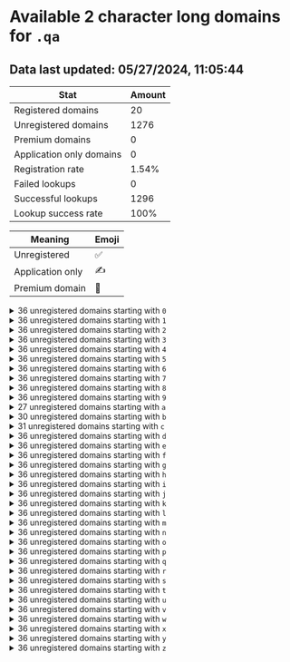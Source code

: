 # Available 2 character long domains for `.qa`

## Data last updated: 05/27/2024, 11:05:44

|Stat|Amount|
|--|--|
|Registered domains|20|
|Unregistered domains|1276|
|Premium domains|0|
|Application only domains|0|
|Registration rate|1.54%|
|Failed lookups|0|
|Successful lookups|1296|
|Lookup success rate|100%|


|Meaning|Emoji|
|--|--|
|Unregistered|:white_check_mark:|
|Application only|:writing_hand:|
|Premium domain|:gem:|

<details>
<summary>36 unregistered domains starting with <bold><code>0</code></bold></summary>

|Type|Domain|
|--|--|
|:white_check_mark:|`00.qa`|
|:white_check_mark:|`01.qa`|
|:white_check_mark:|`02.qa`|
|:white_check_mark:|`03.qa`|
|:white_check_mark:|`04.qa`|
|:white_check_mark:|`05.qa`|
|:white_check_mark:|`06.qa`|
|:white_check_mark:|`07.qa`|
|:white_check_mark:|`08.qa`|
|:white_check_mark:|`09.qa`|
|:white_check_mark:|`0a.qa`|
|:white_check_mark:|`0b.qa`|
|:white_check_mark:|`0c.qa`|
|:white_check_mark:|`0d.qa`|
|:white_check_mark:|`0e.qa`|
|:white_check_mark:|`0f.qa`|
|:white_check_mark:|`0g.qa`|
|:white_check_mark:|`0h.qa`|
|:white_check_mark:|`0i.qa`|
|:white_check_mark:|`0j.qa`|
|:white_check_mark:|`0k.qa`|
|:white_check_mark:|`0l.qa`|
|:white_check_mark:|`0m.qa`|
|:white_check_mark:|`0n.qa`|
|:white_check_mark:|`0o.qa`|
|:white_check_mark:|`0p.qa`|
|:white_check_mark:|`0q.qa`|
|:white_check_mark:|`0r.qa`|
|:white_check_mark:|`0s.qa`|
|:white_check_mark:|`0t.qa`|
|:white_check_mark:|`0u.qa`|
|:white_check_mark:|`0v.qa`|
|:white_check_mark:|`0w.qa`|
|:white_check_mark:|`0x.qa`|
|:white_check_mark:|`0y.qa`|
|:white_check_mark:|`0z.qa`|
</details>
<details>
<summary>36 unregistered domains starting with <bold><code>1</code></bold></summary>

|Type|Domain|
|--|--|
|:white_check_mark:|`10.qa`|
|:white_check_mark:|`11.qa`|
|:white_check_mark:|`12.qa`|
|:white_check_mark:|`13.qa`|
|:white_check_mark:|`14.qa`|
|:white_check_mark:|`15.qa`|
|:white_check_mark:|`16.qa`|
|:white_check_mark:|`17.qa`|
|:white_check_mark:|`18.qa`|
|:white_check_mark:|`19.qa`|
|:white_check_mark:|`1a.qa`|
|:white_check_mark:|`1b.qa`|
|:white_check_mark:|`1c.qa`|
|:white_check_mark:|`1d.qa`|
|:white_check_mark:|`1e.qa`|
|:white_check_mark:|`1f.qa`|
|:white_check_mark:|`1g.qa`|
|:white_check_mark:|`1h.qa`|
|:white_check_mark:|`1i.qa`|
|:white_check_mark:|`1j.qa`|
|:white_check_mark:|`1k.qa`|
|:white_check_mark:|`1l.qa`|
|:white_check_mark:|`1m.qa`|
|:white_check_mark:|`1n.qa`|
|:white_check_mark:|`1o.qa`|
|:white_check_mark:|`1p.qa`|
|:white_check_mark:|`1q.qa`|
|:white_check_mark:|`1r.qa`|
|:white_check_mark:|`1s.qa`|
|:white_check_mark:|`1t.qa`|
|:white_check_mark:|`1u.qa`|
|:white_check_mark:|`1v.qa`|
|:white_check_mark:|`1w.qa`|
|:white_check_mark:|`1x.qa`|
|:white_check_mark:|`1y.qa`|
|:white_check_mark:|`1z.qa`|
</details>
<details>
<summary>36 unregistered domains starting with <bold><code>2</code></bold></summary>

|Type|Domain|
|--|--|
|:white_check_mark:|`20.qa`|
|:white_check_mark:|`21.qa`|
|:white_check_mark:|`22.qa`|
|:white_check_mark:|`23.qa`|
|:white_check_mark:|`24.qa`|
|:white_check_mark:|`25.qa`|
|:white_check_mark:|`26.qa`|
|:white_check_mark:|`27.qa`|
|:white_check_mark:|`28.qa`|
|:white_check_mark:|`29.qa`|
|:white_check_mark:|`2a.qa`|
|:white_check_mark:|`2b.qa`|
|:white_check_mark:|`2c.qa`|
|:white_check_mark:|`2d.qa`|
|:white_check_mark:|`2e.qa`|
|:white_check_mark:|`2f.qa`|
|:white_check_mark:|`2g.qa`|
|:white_check_mark:|`2h.qa`|
|:white_check_mark:|`2i.qa`|
|:white_check_mark:|`2j.qa`|
|:white_check_mark:|`2k.qa`|
|:white_check_mark:|`2l.qa`|
|:white_check_mark:|`2m.qa`|
|:white_check_mark:|`2n.qa`|
|:white_check_mark:|`2o.qa`|
|:white_check_mark:|`2p.qa`|
|:white_check_mark:|`2q.qa`|
|:white_check_mark:|`2r.qa`|
|:white_check_mark:|`2s.qa`|
|:white_check_mark:|`2t.qa`|
|:white_check_mark:|`2u.qa`|
|:white_check_mark:|`2v.qa`|
|:white_check_mark:|`2w.qa`|
|:white_check_mark:|`2x.qa`|
|:white_check_mark:|`2y.qa`|
|:white_check_mark:|`2z.qa`|
</details>
<details>
<summary>36 unregistered domains starting with <bold><code>3</code></bold></summary>

|Type|Domain|
|--|--|
|:white_check_mark:|`30.qa`|
|:white_check_mark:|`31.qa`|
|:white_check_mark:|`32.qa`|
|:white_check_mark:|`33.qa`|
|:white_check_mark:|`34.qa`|
|:white_check_mark:|`35.qa`|
|:white_check_mark:|`36.qa`|
|:white_check_mark:|`37.qa`|
|:white_check_mark:|`38.qa`|
|:white_check_mark:|`39.qa`|
|:white_check_mark:|`3a.qa`|
|:white_check_mark:|`3b.qa`|
|:white_check_mark:|`3c.qa`|
|:white_check_mark:|`3d.qa`|
|:white_check_mark:|`3e.qa`|
|:white_check_mark:|`3f.qa`|
|:white_check_mark:|`3g.qa`|
|:white_check_mark:|`3h.qa`|
|:white_check_mark:|`3i.qa`|
|:white_check_mark:|`3j.qa`|
|:white_check_mark:|`3k.qa`|
|:white_check_mark:|`3l.qa`|
|:white_check_mark:|`3m.qa`|
|:white_check_mark:|`3n.qa`|
|:white_check_mark:|`3o.qa`|
|:white_check_mark:|`3p.qa`|
|:white_check_mark:|`3q.qa`|
|:white_check_mark:|`3r.qa`|
|:white_check_mark:|`3s.qa`|
|:white_check_mark:|`3t.qa`|
|:white_check_mark:|`3u.qa`|
|:white_check_mark:|`3v.qa`|
|:white_check_mark:|`3w.qa`|
|:white_check_mark:|`3x.qa`|
|:white_check_mark:|`3y.qa`|
|:white_check_mark:|`3z.qa`|
</details>
<details>
<summary>36 unregistered domains starting with <bold><code>4</code></bold></summary>

|Type|Domain|
|--|--|
|:white_check_mark:|`40.qa`|
|:white_check_mark:|`41.qa`|
|:white_check_mark:|`42.qa`|
|:white_check_mark:|`43.qa`|
|:white_check_mark:|`44.qa`|
|:white_check_mark:|`45.qa`|
|:white_check_mark:|`46.qa`|
|:white_check_mark:|`47.qa`|
|:white_check_mark:|`48.qa`|
|:white_check_mark:|`49.qa`|
|:white_check_mark:|`4a.qa`|
|:white_check_mark:|`4b.qa`|
|:white_check_mark:|`4c.qa`|
|:white_check_mark:|`4d.qa`|
|:white_check_mark:|`4e.qa`|
|:white_check_mark:|`4f.qa`|
|:white_check_mark:|`4g.qa`|
|:white_check_mark:|`4h.qa`|
|:white_check_mark:|`4i.qa`|
|:white_check_mark:|`4j.qa`|
|:white_check_mark:|`4k.qa`|
|:white_check_mark:|`4l.qa`|
|:white_check_mark:|`4m.qa`|
|:white_check_mark:|`4n.qa`|
|:white_check_mark:|`4o.qa`|
|:white_check_mark:|`4p.qa`|
|:white_check_mark:|`4q.qa`|
|:white_check_mark:|`4r.qa`|
|:white_check_mark:|`4s.qa`|
|:white_check_mark:|`4t.qa`|
|:white_check_mark:|`4u.qa`|
|:white_check_mark:|`4v.qa`|
|:white_check_mark:|`4w.qa`|
|:white_check_mark:|`4x.qa`|
|:white_check_mark:|`4y.qa`|
|:white_check_mark:|`4z.qa`|
</details>
<details>
<summary>36 unregistered domains starting with <bold><code>5</code></bold></summary>

|Type|Domain|
|--|--|
|:white_check_mark:|`50.qa`|
|:white_check_mark:|`51.qa`|
|:white_check_mark:|`52.qa`|
|:white_check_mark:|`53.qa`|
|:white_check_mark:|`54.qa`|
|:white_check_mark:|`55.qa`|
|:white_check_mark:|`56.qa`|
|:white_check_mark:|`57.qa`|
|:white_check_mark:|`58.qa`|
|:white_check_mark:|`59.qa`|
|:white_check_mark:|`5a.qa`|
|:white_check_mark:|`5b.qa`|
|:white_check_mark:|`5c.qa`|
|:white_check_mark:|`5d.qa`|
|:white_check_mark:|`5e.qa`|
|:white_check_mark:|`5f.qa`|
|:white_check_mark:|`5g.qa`|
|:white_check_mark:|`5h.qa`|
|:white_check_mark:|`5i.qa`|
|:white_check_mark:|`5j.qa`|
|:white_check_mark:|`5k.qa`|
|:white_check_mark:|`5l.qa`|
|:white_check_mark:|`5m.qa`|
|:white_check_mark:|`5n.qa`|
|:white_check_mark:|`5o.qa`|
|:white_check_mark:|`5p.qa`|
|:white_check_mark:|`5q.qa`|
|:white_check_mark:|`5r.qa`|
|:white_check_mark:|`5s.qa`|
|:white_check_mark:|`5t.qa`|
|:white_check_mark:|`5u.qa`|
|:white_check_mark:|`5v.qa`|
|:white_check_mark:|`5w.qa`|
|:white_check_mark:|`5x.qa`|
|:white_check_mark:|`5y.qa`|
|:white_check_mark:|`5z.qa`|
</details>
<details>
<summary>36 unregistered domains starting with <bold><code>6</code></bold></summary>

|Type|Domain|
|--|--|
|:white_check_mark:|`60.qa`|
|:white_check_mark:|`61.qa`|
|:white_check_mark:|`62.qa`|
|:white_check_mark:|`63.qa`|
|:white_check_mark:|`64.qa`|
|:white_check_mark:|`65.qa`|
|:white_check_mark:|`66.qa`|
|:white_check_mark:|`67.qa`|
|:white_check_mark:|`68.qa`|
|:white_check_mark:|`69.qa`|
|:white_check_mark:|`6a.qa`|
|:white_check_mark:|`6b.qa`|
|:white_check_mark:|`6c.qa`|
|:white_check_mark:|`6d.qa`|
|:white_check_mark:|`6e.qa`|
|:white_check_mark:|`6f.qa`|
|:white_check_mark:|`6g.qa`|
|:white_check_mark:|`6h.qa`|
|:white_check_mark:|`6i.qa`|
|:white_check_mark:|`6j.qa`|
|:white_check_mark:|`6k.qa`|
|:white_check_mark:|`6l.qa`|
|:white_check_mark:|`6m.qa`|
|:white_check_mark:|`6n.qa`|
|:white_check_mark:|`6o.qa`|
|:white_check_mark:|`6p.qa`|
|:white_check_mark:|`6q.qa`|
|:white_check_mark:|`6r.qa`|
|:white_check_mark:|`6s.qa`|
|:white_check_mark:|`6t.qa`|
|:white_check_mark:|`6u.qa`|
|:white_check_mark:|`6v.qa`|
|:white_check_mark:|`6w.qa`|
|:white_check_mark:|`6x.qa`|
|:white_check_mark:|`6y.qa`|
|:white_check_mark:|`6z.qa`|
</details>
<details>
<summary>36 unregistered domains starting with <bold><code>7</code></bold></summary>

|Type|Domain|
|--|--|
|:white_check_mark:|`70.qa`|
|:white_check_mark:|`71.qa`|
|:white_check_mark:|`72.qa`|
|:white_check_mark:|`73.qa`|
|:white_check_mark:|`74.qa`|
|:white_check_mark:|`75.qa`|
|:white_check_mark:|`76.qa`|
|:white_check_mark:|`77.qa`|
|:white_check_mark:|`78.qa`|
|:white_check_mark:|`79.qa`|
|:white_check_mark:|`7a.qa`|
|:white_check_mark:|`7b.qa`|
|:white_check_mark:|`7c.qa`|
|:white_check_mark:|`7d.qa`|
|:white_check_mark:|`7e.qa`|
|:white_check_mark:|`7f.qa`|
|:white_check_mark:|`7g.qa`|
|:white_check_mark:|`7h.qa`|
|:white_check_mark:|`7i.qa`|
|:white_check_mark:|`7j.qa`|
|:white_check_mark:|`7k.qa`|
|:white_check_mark:|`7l.qa`|
|:white_check_mark:|`7m.qa`|
|:white_check_mark:|`7n.qa`|
|:white_check_mark:|`7o.qa`|
|:white_check_mark:|`7p.qa`|
|:white_check_mark:|`7q.qa`|
|:white_check_mark:|`7r.qa`|
|:white_check_mark:|`7s.qa`|
|:white_check_mark:|`7t.qa`|
|:white_check_mark:|`7u.qa`|
|:white_check_mark:|`7v.qa`|
|:white_check_mark:|`7w.qa`|
|:white_check_mark:|`7x.qa`|
|:white_check_mark:|`7y.qa`|
|:white_check_mark:|`7z.qa`|
</details>
<details>
<summary>36 unregistered domains starting with <bold><code>8</code></bold></summary>

|Type|Domain|
|--|--|
|:white_check_mark:|`80.qa`|
|:white_check_mark:|`81.qa`|
|:white_check_mark:|`82.qa`|
|:white_check_mark:|`83.qa`|
|:white_check_mark:|`84.qa`|
|:white_check_mark:|`85.qa`|
|:white_check_mark:|`86.qa`|
|:white_check_mark:|`87.qa`|
|:white_check_mark:|`88.qa`|
|:white_check_mark:|`89.qa`|
|:white_check_mark:|`8a.qa`|
|:white_check_mark:|`8b.qa`|
|:white_check_mark:|`8c.qa`|
|:white_check_mark:|`8d.qa`|
|:white_check_mark:|`8e.qa`|
|:white_check_mark:|`8f.qa`|
|:white_check_mark:|`8g.qa`|
|:white_check_mark:|`8h.qa`|
|:white_check_mark:|`8i.qa`|
|:white_check_mark:|`8j.qa`|
|:white_check_mark:|`8k.qa`|
|:white_check_mark:|`8l.qa`|
|:white_check_mark:|`8m.qa`|
|:white_check_mark:|`8n.qa`|
|:white_check_mark:|`8o.qa`|
|:white_check_mark:|`8p.qa`|
|:white_check_mark:|`8q.qa`|
|:white_check_mark:|`8r.qa`|
|:white_check_mark:|`8s.qa`|
|:white_check_mark:|`8t.qa`|
|:white_check_mark:|`8u.qa`|
|:white_check_mark:|`8v.qa`|
|:white_check_mark:|`8w.qa`|
|:white_check_mark:|`8x.qa`|
|:white_check_mark:|`8y.qa`|
|:white_check_mark:|`8z.qa`|
</details>
<details>
<summary>36 unregistered domains starting with <bold><code>9</code></bold></summary>

|Type|Domain|
|--|--|
|:white_check_mark:|`90.qa`|
|:white_check_mark:|`91.qa`|
|:white_check_mark:|`92.qa`|
|:white_check_mark:|`93.qa`|
|:white_check_mark:|`94.qa`|
|:white_check_mark:|`95.qa`|
|:white_check_mark:|`96.qa`|
|:white_check_mark:|`97.qa`|
|:white_check_mark:|`98.qa`|
|:white_check_mark:|`99.qa`|
|:white_check_mark:|`9a.qa`|
|:white_check_mark:|`9b.qa`|
|:white_check_mark:|`9c.qa`|
|:white_check_mark:|`9d.qa`|
|:white_check_mark:|`9e.qa`|
|:white_check_mark:|`9f.qa`|
|:white_check_mark:|`9g.qa`|
|:white_check_mark:|`9h.qa`|
|:white_check_mark:|`9i.qa`|
|:white_check_mark:|`9j.qa`|
|:white_check_mark:|`9k.qa`|
|:white_check_mark:|`9l.qa`|
|:white_check_mark:|`9m.qa`|
|:white_check_mark:|`9n.qa`|
|:white_check_mark:|`9o.qa`|
|:white_check_mark:|`9p.qa`|
|:white_check_mark:|`9q.qa`|
|:white_check_mark:|`9r.qa`|
|:white_check_mark:|`9s.qa`|
|:white_check_mark:|`9t.qa`|
|:white_check_mark:|`9u.qa`|
|:white_check_mark:|`9v.qa`|
|:white_check_mark:|`9w.qa`|
|:white_check_mark:|`9x.qa`|
|:white_check_mark:|`9y.qa`|
|:white_check_mark:|`9z.qa`|
</details>
<details>
<summary>27 unregistered domains starting with <bold><code>a</code></bold></summary>

|Type|Domain|
|--|--|
|:white_check_mark:|`a0.qa`|
|:white_check_mark:|`a1.qa`|
|:white_check_mark:|`a2.qa`|
|:white_check_mark:|`a3.qa`|
|:white_check_mark:|`a4.qa`|
|:white_check_mark:|`a5.qa`|
|:white_check_mark:|`a6.qa`|
|:white_check_mark:|`a7.qa`|
|:white_check_mark:|`a8.qa`|
|:white_check_mark:|`a9.qa`|
|:white_check_mark:|`ac.qa`|
|:white_check_mark:|`ad.qa`|
|:white_check_mark:|`ae.qa`|
|:white_check_mark:|`af.qa`|
|:white_check_mark:|`ai.qa`|
|:white_check_mark:|`al.qa`|
|:white_check_mark:|`am.qa`|
|:white_check_mark:|`an.qa`|
|:white_check_mark:|`ao.qa`|
|:white_check_mark:|`aq.qa`|
|:white_check_mark:|`ar.qa`|
|:white_check_mark:|`as.qa`|
|:white_check_mark:|`at.qa`|
|:white_check_mark:|`au.qa`|
|:white_check_mark:|`aw.qa`|
|:white_check_mark:|`ax.qa`|
|:white_check_mark:|`az.qa`|
</details>
<details>
<summary>30 unregistered domains starting with <bold><code>b</code></bold></summary>

|Type|Domain|
|--|--|
|:white_check_mark:|`b0.qa`|
|:white_check_mark:|`b1.qa`|
|:white_check_mark:|`b3.qa`|
|:white_check_mark:|`b5.qa`|
|:white_check_mark:|`b6.qa`|
|:white_check_mark:|`b7.qa`|
|:white_check_mark:|`b8.qa`|
|:white_check_mark:|`b9.qa`|
|:white_check_mark:|`ba.qa`|
|:white_check_mark:|`bb.qa`|
|:white_check_mark:|`be.qa`|
|:white_check_mark:|`bf.qa`|
|:white_check_mark:|`bg.qa`|
|:white_check_mark:|`bh.qa`|
|:white_check_mark:|`bi.qa`|
|:white_check_mark:|`bj.qa`|
|:white_check_mark:|`bk.qa`|
|:white_check_mark:|`bl.qa`|
|:white_check_mark:|`bm.qa`|
|:white_check_mark:|`bn.qa`|
|:white_check_mark:|`bo.qa`|
|:white_check_mark:|`bq.qa`|
|:white_check_mark:|`br.qa`|
|:white_check_mark:|`bs.qa`|
|:white_check_mark:|`bt.qa`|
|:white_check_mark:|`bu.qa`|
|:white_check_mark:|`bv.qa`|
|:white_check_mark:|`bw.qa`|
|:white_check_mark:|`by.qa`|
|:white_check_mark:|`bz.qa`|
</details>
<details>
<summary>31 unregistered domains starting with <bold><code>c</code></bold></summary>

|Type|Domain|
|--|--|
|:white_check_mark:|`c0.qa`|
|:white_check_mark:|`c1.qa`|
|:white_check_mark:|`c2.qa`|
|:white_check_mark:|`c3.qa`|
|:white_check_mark:|`c4.qa`|
|:white_check_mark:|`c5.qa`|
|:white_check_mark:|`c6.qa`|
|:white_check_mark:|`c7.qa`|
|:white_check_mark:|`c8.qa`|
|:white_check_mark:|`c9.qa`|
|:white_check_mark:|`ca.qa`|
|:white_check_mark:|`cc.qa`|
|:white_check_mark:|`cd.qa`|
|:white_check_mark:|`cf.qa`|
|:white_check_mark:|`cg.qa`|
|:white_check_mark:|`ch.qa`|
|:white_check_mark:|`ci.qa`|
|:white_check_mark:|`ck.qa`|
|:white_check_mark:|`cl.qa`|
|:white_check_mark:|`cm.qa`|
|:white_check_mark:|`cn.qa`|
|:white_check_mark:|`co.qa`|
|:white_check_mark:|`cp.qa`|
|:white_check_mark:|`cr.qa`|
|:white_check_mark:|`cs.qa`|
|:white_check_mark:|`cu.qa`|
|:white_check_mark:|`cv.qa`|
|:white_check_mark:|`cw.qa`|
|:white_check_mark:|`cx.qa`|
|:white_check_mark:|`cy.qa`|
|:white_check_mark:|`cz.qa`|
</details>
<details>
<summary>36 unregistered domains starting with <bold><code>d</code></bold></summary>

|Type|Domain|
|--|--|
|:white_check_mark:|`d0.qa`|
|:white_check_mark:|`d1.qa`|
|:white_check_mark:|`d2.qa`|
|:white_check_mark:|`d3.qa`|
|:white_check_mark:|`d4.qa`|
|:white_check_mark:|`d5.qa`|
|:white_check_mark:|`d6.qa`|
|:white_check_mark:|`d7.qa`|
|:white_check_mark:|`d8.qa`|
|:white_check_mark:|`d9.qa`|
|:white_check_mark:|`da.qa`|
|:white_check_mark:|`db.qa`|
|:white_check_mark:|`dc.qa`|
|:white_check_mark:|`dd.qa`|
|:white_check_mark:|`de.qa`|
|:white_check_mark:|`df.qa`|
|:white_check_mark:|`dg.qa`|
|:white_check_mark:|`dh.qa`|
|:white_check_mark:|`di.qa`|
|:white_check_mark:|`dj.qa`|
|:white_check_mark:|`dk.qa`|
|:white_check_mark:|`dl.qa`|
|:white_check_mark:|`dm.qa`|
|:white_check_mark:|`dn.qa`|
|:white_check_mark:|`do.qa`|
|:white_check_mark:|`dp.qa`|
|:white_check_mark:|`dq.qa`|
|:white_check_mark:|`dr.qa`|
|:white_check_mark:|`ds.qa`|
|:white_check_mark:|`dt.qa`|
|:white_check_mark:|`du.qa`|
|:white_check_mark:|`dv.qa`|
|:white_check_mark:|`dw.qa`|
|:white_check_mark:|`dx.qa`|
|:white_check_mark:|`dy.qa`|
|:white_check_mark:|`dz.qa`|
</details>
<details>
<summary>36 unregistered domains starting with <bold><code>e</code></bold></summary>

|Type|Domain|
|--|--|
|:white_check_mark:|`e0.qa`|
|:white_check_mark:|`e1.qa`|
|:white_check_mark:|`e2.qa`|
|:white_check_mark:|`e3.qa`|
|:white_check_mark:|`e4.qa`|
|:white_check_mark:|`e5.qa`|
|:white_check_mark:|`e6.qa`|
|:white_check_mark:|`e7.qa`|
|:white_check_mark:|`e8.qa`|
|:white_check_mark:|`e9.qa`|
|:white_check_mark:|`ea.qa`|
|:white_check_mark:|`eb.qa`|
|:white_check_mark:|`ec.qa`|
|:white_check_mark:|`ed.qa`|
|:white_check_mark:|`ee.qa`|
|:white_check_mark:|`ef.qa`|
|:white_check_mark:|`eg.qa`|
|:white_check_mark:|`eh.qa`|
|:white_check_mark:|`ei.qa`|
|:white_check_mark:|`ej.qa`|
|:white_check_mark:|`ek.qa`|
|:white_check_mark:|`el.qa`|
|:white_check_mark:|`em.qa`|
|:white_check_mark:|`en.qa`|
|:white_check_mark:|`eo.qa`|
|:white_check_mark:|`ep.qa`|
|:white_check_mark:|`eq.qa`|
|:white_check_mark:|`er.qa`|
|:white_check_mark:|`es.qa`|
|:white_check_mark:|`et.qa`|
|:white_check_mark:|`eu.qa`|
|:white_check_mark:|`ev.qa`|
|:white_check_mark:|`ew.qa`|
|:white_check_mark:|`ex.qa`|
|:white_check_mark:|`ey.qa`|
|:white_check_mark:|`ez.qa`|
</details>
<details>
<summary>36 unregistered domains starting with <bold><code>f</code></bold></summary>

|Type|Domain|
|--|--|
|:white_check_mark:|`f0.qa`|
|:white_check_mark:|`f1.qa`|
|:white_check_mark:|`f2.qa`|
|:white_check_mark:|`f3.qa`|
|:white_check_mark:|`f4.qa`|
|:white_check_mark:|`f5.qa`|
|:white_check_mark:|`f6.qa`|
|:white_check_mark:|`f7.qa`|
|:white_check_mark:|`f8.qa`|
|:white_check_mark:|`f9.qa`|
|:white_check_mark:|`fa.qa`|
|:white_check_mark:|`fb.qa`|
|:white_check_mark:|`fc.qa`|
|:white_check_mark:|`fd.qa`|
|:white_check_mark:|`fe.qa`|
|:white_check_mark:|`ff.qa`|
|:white_check_mark:|`fg.qa`|
|:white_check_mark:|`fh.qa`|
|:white_check_mark:|`fi.qa`|
|:white_check_mark:|`fj.qa`|
|:white_check_mark:|`fk.qa`|
|:white_check_mark:|`fl.qa`|
|:white_check_mark:|`fm.qa`|
|:white_check_mark:|`fn.qa`|
|:white_check_mark:|`fo.qa`|
|:white_check_mark:|`fp.qa`|
|:white_check_mark:|`fq.qa`|
|:white_check_mark:|`fr.qa`|
|:white_check_mark:|`fs.qa`|
|:white_check_mark:|`ft.qa`|
|:white_check_mark:|`fu.qa`|
|:white_check_mark:|`fv.qa`|
|:white_check_mark:|`fw.qa`|
|:white_check_mark:|`fx.qa`|
|:white_check_mark:|`fy.qa`|
|:white_check_mark:|`fz.qa`|
</details>
<details>
<summary>36 unregistered domains starting with <bold><code>g</code></bold></summary>

|Type|Domain|
|--|--|
|:white_check_mark:|`g0.qa`|
|:white_check_mark:|`g1.qa`|
|:white_check_mark:|`g2.qa`|
|:white_check_mark:|`g3.qa`|
|:white_check_mark:|`g4.qa`|
|:white_check_mark:|`g5.qa`|
|:white_check_mark:|`g6.qa`|
|:white_check_mark:|`g7.qa`|
|:white_check_mark:|`g8.qa`|
|:white_check_mark:|`g9.qa`|
|:white_check_mark:|`ga.qa`|
|:white_check_mark:|`gb.qa`|
|:white_check_mark:|`gc.qa`|
|:white_check_mark:|`gd.qa`|
|:white_check_mark:|`ge.qa`|
|:white_check_mark:|`gf.qa`|
|:white_check_mark:|`gg.qa`|
|:white_check_mark:|`gh.qa`|
|:white_check_mark:|`gi.qa`|
|:white_check_mark:|`gj.qa`|
|:white_check_mark:|`gk.qa`|
|:white_check_mark:|`gl.qa`|
|:white_check_mark:|`gm.qa`|
|:white_check_mark:|`gn.qa`|
|:white_check_mark:|`go.qa`|
|:white_check_mark:|`gp.qa`|
|:white_check_mark:|`gq.qa`|
|:white_check_mark:|`gr.qa`|
|:white_check_mark:|`gs.qa`|
|:white_check_mark:|`gt.qa`|
|:white_check_mark:|`gu.qa`|
|:white_check_mark:|`gv.qa`|
|:white_check_mark:|`gw.qa`|
|:white_check_mark:|`gx.qa`|
|:white_check_mark:|`gy.qa`|
|:white_check_mark:|`gz.qa`|
</details>
<details>
<summary>36 unregistered domains starting with <bold><code>h</code></bold></summary>

|Type|Domain|
|--|--|
|:white_check_mark:|`h0.qa`|
|:white_check_mark:|`h1.qa`|
|:white_check_mark:|`h2.qa`|
|:white_check_mark:|`h3.qa`|
|:white_check_mark:|`h4.qa`|
|:white_check_mark:|`h5.qa`|
|:white_check_mark:|`h6.qa`|
|:white_check_mark:|`h7.qa`|
|:white_check_mark:|`h8.qa`|
|:white_check_mark:|`h9.qa`|
|:white_check_mark:|`ha.qa`|
|:white_check_mark:|`hb.qa`|
|:white_check_mark:|`hc.qa`|
|:white_check_mark:|`hd.qa`|
|:white_check_mark:|`he.qa`|
|:white_check_mark:|`hf.qa`|
|:white_check_mark:|`hg.qa`|
|:white_check_mark:|`hh.qa`|
|:white_check_mark:|`hi.qa`|
|:white_check_mark:|`hj.qa`|
|:white_check_mark:|`hk.qa`|
|:white_check_mark:|`hl.qa`|
|:white_check_mark:|`hm.qa`|
|:white_check_mark:|`hn.qa`|
|:white_check_mark:|`ho.qa`|
|:white_check_mark:|`hp.qa`|
|:white_check_mark:|`hq.qa`|
|:white_check_mark:|`hr.qa`|
|:white_check_mark:|`hs.qa`|
|:white_check_mark:|`ht.qa`|
|:white_check_mark:|`hu.qa`|
|:white_check_mark:|`hv.qa`|
|:white_check_mark:|`hw.qa`|
|:white_check_mark:|`hx.qa`|
|:white_check_mark:|`hy.qa`|
|:white_check_mark:|`hz.qa`|
</details>
<details>
<summary>36 unregistered domains starting with <bold><code>i</code></bold></summary>

|Type|Domain|
|--|--|
|:white_check_mark:|`i0.qa`|
|:white_check_mark:|`i1.qa`|
|:white_check_mark:|`i2.qa`|
|:white_check_mark:|`i3.qa`|
|:white_check_mark:|`i4.qa`|
|:white_check_mark:|`i5.qa`|
|:white_check_mark:|`i6.qa`|
|:white_check_mark:|`i7.qa`|
|:white_check_mark:|`i8.qa`|
|:white_check_mark:|`i9.qa`|
|:white_check_mark:|`ia.qa`|
|:white_check_mark:|`ib.qa`|
|:white_check_mark:|`ic.qa`|
|:white_check_mark:|`id.qa`|
|:white_check_mark:|`ie.qa`|
|:white_check_mark:|`if.qa`|
|:white_check_mark:|`ig.qa`|
|:white_check_mark:|`ih.qa`|
|:white_check_mark:|`ii.qa`|
|:white_check_mark:|`ij.qa`|
|:white_check_mark:|`ik.qa`|
|:white_check_mark:|`il.qa`|
|:white_check_mark:|`im.qa`|
|:white_check_mark:|`in.qa`|
|:white_check_mark:|`io.qa`|
|:white_check_mark:|`ip.qa`|
|:white_check_mark:|`iq.qa`|
|:white_check_mark:|`ir.qa`|
|:white_check_mark:|`is.qa`|
|:white_check_mark:|`it.qa`|
|:white_check_mark:|`iu.qa`|
|:white_check_mark:|`iv.qa`|
|:white_check_mark:|`iw.qa`|
|:white_check_mark:|`ix.qa`|
|:white_check_mark:|`iy.qa`|
|:white_check_mark:|`iz.qa`|
</details>
<details>
<summary>36 unregistered domains starting with <bold><code>j</code></bold></summary>

|Type|Domain|
|--|--|
|:white_check_mark:|`j0.qa`|
|:white_check_mark:|`j1.qa`|
|:white_check_mark:|`j2.qa`|
|:white_check_mark:|`j3.qa`|
|:white_check_mark:|`j4.qa`|
|:white_check_mark:|`j5.qa`|
|:white_check_mark:|`j6.qa`|
|:white_check_mark:|`j7.qa`|
|:white_check_mark:|`j8.qa`|
|:white_check_mark:|`j9.qa`|
|:white_check_mark:|`ja.qa`|
|:white_check_mark:|`jb.qa`|
|:white_check_mark:|`jc.qa`|
|:white_check_mark:|`jd.qa`|
|:white_check_mark:|`je.qa`|
|:white_check_mark:|`jf.qa`|
|:white_check_mark:|`jg.qa`|
|:white_check_mark:|`jh.qa`|
|:white_check_mark:|`ji.qa`|
|:white_check_mark:|`jj.qa`|
|:white_check_mark:|`jk.qa`|
|:white_check_mark:|`jl.qa`|
|:white_check_mark:|`jm.qa`|
|:white_check_mark:|`jn.qa`|
|:white_check_mark:|`jo.qa`|
|:white_check_mark:|`jp.qa`|
|:white_check_mark:|`jq.qa`|
|:white_check_mark:|`jr.qa`|
|:white_check_mark:|`js.qa`|
|:white_check_mark:|`jt.qa`|
|:white_check_mark:|`ju.qa`|
|:white_check_mark:|`jv.qa`|
|:white_check_mark:|`jw.qa`|
|:white_check_mark:|`jx.qa`|
|:white_check_mark:|`jy.qa`|
|:white_check_mark:|`jz.qa`|
</details>
<details>
<summary>36 unregistered domains starting with <bold><code>k</code></bold></summary>

|Type|Domain|
|--|--|
|:white_check_mark:|`k0.qa`|
|:white_check_mark:|`k1.qa`|
|:white_check_mark:|`k2.qa`|
|:white_check_mark:|`k3.qa`|
|:white_check_mark:|`k4.qa`|
|:white_check_mark:|`k5.qa`|
|:white_check_mark:|`k6.qa`|
|:white_check_mark:|`k7.qa`|
|:white_check_mark:|`k8.qa`|
|:white_check_mark:|`k9.qa`|
|:white_check_mark:|`ka.qa`|
|:white_check_mark:|`kb.qa`|
|:white_check_mark:|`kc.qa`|
|:white_check_mark:|`kd.qa`|
|:white_check_mark:|`ke.qa`|
|:white_check_mark:|`kf.qa`|
|:white_check_mark:|`kg.qa`|
|:white_check_mark:|`kh.qa`|
|:white_check_mark:|`ki.qa`|
|:white_check_mark:|`kj.qa`|
|:white_check_mark:|`kk.qa`|
|:white_check_mark:|`kl.qa`|
|:white_check_mark:|`km.qa`|
|:white_check_mark:|`kn.qa`|
|:white_check_mark:|`ko.qa`|
|:white_check_mark:|`kp.qa`|
|:white_check_mark:|`kq.qa`|
|:white_check_mark:|`kr.qa`|
|:white_check_mark:|`ks.qa`|
|:white_check_mark:|`kt.qa`|
|:white_check_mark:|`ku.qa`|
|:white_check_mark:|`kv.qa`|
|:white_check_mark:|`kw.qa`|
|:white_check_mark:|`kx.qa`|
|:white_check_mark:|`ky.qa`|
|:white_check_mark:|`kz.qa`|
</details>
<details>
<summary>36 unregistered domains starting with <bold><code>l</code></bold></summary>

|Type|Domain|
|--|--|
|:white_check_mark:|`l0.qa`|
|:white_check_mark:|`l1.qa`|
|:white_check_mark:|`l2.qa`|
|:white_check_mark:|`l3.qa`|
|:white_check_mark:|`l4.qa`|
|:white_check_mark:|`l5.qa`|
|:white_check_mark:|`l6.qa`|
|:white_check_mark:|`l7.qa`|
|:white_check_mark:|`l8.qa`|
|:white_check_mark:|`l9.qa`|
|:white_check_mark:|`la.qa`|
|:white_check_mark:|`lb.qa`|
|:white_check_mark:|`lc.qa`|
|:white_check_mark:|`ld.qa`|
|:white_check_mark:|`le.qa`|
|:white_check_mark:|`lf.qa`|
|:white_check_mark:|`lg.qa`|
|:white_check_mark:|`lh.qa`|
|:white_check_mark:|`li.qa`|
|:white_check_mark:|`lj.qa`|
|:white_check_mark:|`lk.qa`|
|:white_check_mark:|`ll.qa`|
|:white_check_mark:|`lm.qa`|
|:white_check_mark:|`ln.qa`|
|:white_check_mark:|`lo.qa`|
|:white_check_mark:|`lp.qa`|
|:white_check_mark:|`lq.qa`|
|:white_check_mark:|`lr.qa`|
|:white_check_mark:|`ls.qa`|
|:white_check_mark:|`lt.qa`|
|:white_check_mark:|`lu.qa`|
|:white_check_mark:|`lv.qa`|
|:white_check_mark:|`lw.qa`|
|:white_check_mark:|`lx.qa`|
|:white_check_mark:|`ly.qa`|
|:white_check_mark:|`lz.qa`|
</details>
<details>
<summary>36 unregistered domains starting with <bold><code>m</code></bold></summary>

|Type|Domain|
|--|--|
|:white_check_mark:|`m0.qa`|
|:white_check_mark:|`m1.qa`|
|:white_check_mark:|`m2.qa`|
|:white_check_mark:|`m3.qa`|
|:white_check_mark:|`m4.qa`|
|:white_check_mark:|`m5.qa`|
|:white_check_mark:|`m6.qa`|
|:white_check_mark:|`m7.qa`|
|:white_check_mark:|`m8.qa`|
|:white_check_mark:|`m9.qa`|
|:white_check_mark:|`ma.qa`|
|:white_check_mark:|`mb.qa`|
|:white_check_mark:|`mc.qa`|
|:white_check_mark:|`md.qa`|
|:white_check_mark:|`me.qa`|
|:white_check_mark:|`mf.qa`|
|:white_check_mark:|`mg.qa`|
|:white_check_mark:|`mh.qa`|
|:white_check_mark:|`mi.qa`|
|:white_check_mark:|`mj.qa`|
|:white_check_mark:|`mk.qa`|
|:white_check_mark:|`ml.qa`|
|:white_check_mark:|`mm.qa`|
|:white_check_mark:|`mn.qa`|
|:white_check_mark:|`mo.qa`|
|:white_check_mark:|`mp.qa`|
|:white_check_mark:|`mq.qa`|
|:white_check_mark:|`mr.qa`|
|:white_check_mark:|`ms.qa`|
|:white_check_mark:|`mt.qa`|
|:white_check_mark:|`mu.qa`|
|:white_check_mark:|`mv.qa`|
|:white_check_mark:|`mw.qa`|
|:white_check_mark:|`mx.qa`|
|:white_check_mark:|`my.qa`|
|:white_check_mark:|`mz.qa`|
</details>
<details>
<summary>36 unregistered domains starting with <bold><code>n</code></bold></summary>

|Type|Domain|
|--|--|
|:white_check_mark:|`n0.qa`|
|:white_check_mark:|`n1.qa`|
|:white_check_mark:|`n2.qa`|
|:white_check_mark:|`n3.qa`|
|:white_check_mark:|`n4.qa`|
|:white_check_mark:|`n5.qa`|
|:white_check_mark:|`n6.qa`|
|:white_check_mark:|`n7.qa`|
|:white_check_mark:|`n8.qa`|
|:white_check_mark:|`n9.qa`|
|:white_check_mark:|`na.qa`|
|:white_check_mark:|`nb.qa`|
|:white_check_mark:|`nc.qa`|
|:white_check_mark:|`nd.qa`|
|:white_check_mark:|`ne.qa`|
|:white_check_mark:|`nf.qa`|
|:white_check_mark:|`ng.qa`|
|:white_check_mark:|`nh.qa`|
|:white_check_mark:|`ni.qa`|
|:white_check_mark:|`nj.qa`|
|:white_check_mark:|`nk.qa`|
|:white_check_mark:|`nl.qa`|
|:white_check_mark:|`nm.qa`|
|:white_check_mark:|`nn.qa`|
|:white_check_mark:|`no.qa`|
|:white_check_mark:|`np.qa`|
|:white_check_mark:|`nq.qa`|
|:white_check_mark:|`nr.qa`|
|:white_check_mark:|`ns.qa`|
|:white_check_mark:|`nt.qa`|
|:white_check_mark:|`nu.qa`|
|:white_check_mark:|`nv.qa`|
|:white_check_mark:|`nw.qa`|
|:white_check_mark:|`nx.qa`|
|:white_check_mark:|`ny.qa`|
|:white_check_mark:|`nz.qa`|
</details>
<details>
<summary>36 unregistered domains starting with <bold><code>o</code></bold></summary>

|Type|Domain|
|--|--|
|:white_check_mark:|`o0.qa`|
|:white_check_mark:|`o1.qa`|
|:white_check_mark:|`o2.qa`|
|:white_check_mark:|`o3.qa`|
|:white_check_mark:|`o4.qa`|
|:white_check_mark:|`o5.qa`|
|:white_check_mark:|`o6.qa`|
|:white_check_mark:|`o7.qa`|
|:white_check_mark:|`o8.qa`|
|:white_check_mark:|`o9.qa`|
|:white_check_mark:|`oa.qa`|
|:white_check_mark:|`ob.qa`|
|:white_check_mark:|`oc.qa`|
|:white_check_mark:|`od.qa`|
|:white_check_mark:|`oe.qa`|
|:white_check_mark:|`of.qa`|
|:white_check_mark:|`og.qa`|
|:white_check_mark:|`oh.qa`|
|:white_check_mark:|`oi.qa`|
|:white_check_mark:|`oj.qa`|
|:white_check_mark:|`ok.qa`|
|:white_check_mark:|`ol.qa`|
|:white_check_mark:|`om.qa`|
|:white_check_mark:|`on.qa`|
|:white_check_mark:|`oo.qa`|
|:white_check_mark:|`op.qa`|
|:white_check_mark:|`oq.qa`|
|:white_check_mark:|`or.qa`|
|:white_check_mark:|`os.qa`|
|:white_check_mark:|`ot.qa`|
|:white_check_mark:|`ou.qa`|
|:white_check_mark:|`ov.qa`|
|:white_check_mark:|`ow.qa`|
|:white_check_mark:|`ox.qa`|
|:white_check_mark:|`oy.qa`|
|:white_check_mark:|`oz.qa`|
</details>
<details>
<summary>36 unregistered domains starting with <bold><code>p</code></bold></summary>

|Type|Domain|
|--|--|
|:white_check_mark:|`p0.qa`|
|:white_check_mark:|`p1.qa`|
|:white_check_mark:|`p2.qa`|
|:white_check_mark:|`p3.qa`|
|:white_check_mark:|`p4.qa`|
|:white_check_mark:|`p5.qa`|
|:white_check_mark:|`p6.qa`|
|:white_check_mark:|`p7.qa`|
|:white_check_mark:|`p8.qa`|
|:white_check_mark:|`p9.qa`|
|:white_check_mark:|`pa.qa`|
|:white_check_mark:|`pb.qa`|
|:white_check_mark:|`pc.qa`|
|:white_check_mark:|`pd.qa`|
|:white_check_mark:|`pe.qa`|
|:white_check_mark:|`pf.qa`|
|:white_check_mark:|`pg.qa`|
|:white_check_mark:|`ph.qa`|
|:white_check_mark:|`pi.qa`|
|:white_check_mark:|`pj.qa`|
|:white_check_mark:|`pk.qa`|
|:white_check_mark:|`pl.qa`|
|:white_check_mark:|`pm.qa`|
|:white_check_mark:|`pn.qa`|
|:white_check_mark:|`po.qa`|
|:white_check_mark:|`pp.qa`|
|:white_check_mark:|`pq.qa`|
|:white_check_mark:|`pr.qa`|
|:white_check_mark:|`ps.qa`|
|:white_check_mark:|`pt.qa`|
|:white_check_mark:|`pu.qa`|
|:white_check_mark:|`pv.qa`|
|:white_check_mark:|`pw.qa`|
|:white_check_mark:|`px.qa`|
|:white_check_mark:|`py.qa`|
|:white_check_mark:|`pz.qa`|
</details>
<details>
<summary>36 unregistered domains starting with <bold><code>q</code></bold></summary>

|Type|Domain|
|--|--|
|:white_check_mark:|`q0.qa`|
|:white_check_mark:|`q1.qa`|
|:white_check_mark:|`q2.qa`|
|:white_check_mark:|`q3.qa`|
|:white_check_mark:|`q4.qa`|
|:white_check_mark:|`q5.qa`|
|:white_check_mark:|`q6.qa`|
|:white_check_mark:|`q7.qa`|
|:white_check_mark:|`q8.qa`|
|:white_check_mark:|`q9.qa`|
|:white_check_mark:|`qa.qa`|
|:white_check_mark:|`qb.qa`|
|:white_check_mark:|`qc.qa`|
|:white_check_mark:|`qd.qa`|
|:white_check_mark:|`qe.qa`|
|:white_check_mark:|`qf.qa`|
|:white_check_mark:|`qg.qa`|
|:white_check_mark:|`qh.qa`|
|:white_check_mark:|`qi.qa`|
|:white_check_mark:|`qj.qa`|
|:white_check_mark:|`qk.qa`|
|:white_check_mark:|`ql.qa`|
|:white_check_mark:|`qm.qa`|
|:white_check_mark:|`qn.qa`|
|:white_check_mark:|`qo.qa`|
|:white_check_mark:|`qp.qa`|
|:white_check_mark:|`qq.qa`|
|:white_check_mark:|`qr.qa`|
|:white_check_mark:|`qs.qa`|
|:white_check_mark:|`qt.qa`|
|:white_check_mark:|`qu.qa`|
|:white_check_mark:|`qv.qa`|
|:white_check_mark:|`qw.qa`|
|:white_check_mark:|`qx.qa`|
|:white_check_mark:|`qy.qa`|
|:white_check_mark:|`qz.qa`|
</details>
<details>
<summary>36 unregistered domains starting with <bold><code>r</code></bold></summary>

|Type|Domain|
|--|--|
|:white_check_mark:|`r0.qa`|
|:white_check_mark:|`r1.qa`|
|:white_check_mark:|`r2.qa`|
|:white_check_mark:|`r3.qa`|
|:white_check_mark:|`r4.qa`|
|:white_check_mark:|`r5.qa`|
|:white_check_mark:|`r6.qa`|
|:white_check_mark:|`r7.qa`|
|:white_check_mark:|`r8.qa`|
|:white_check_mark:|`r9.qa`|
|:white_check_mark:|`ra.qa`|
|:white_check_mark:|`rb.qa`|
|:white_check_mark:|`rc.qa`|
|:white_check_mark:|`rd.qa`|
|:white_check_mark:|`re.qa`|
|:white_check_mark:|`rf.qa`|
|:white_check_mark:|`rg.qa`|
|:white_check_mark:|`rh.qa`|
|:white_check_mark:|`ri.qa`|
|:white_check_mark:|`rj.qa`|
|:white_check_mark:|`rk.qa`|
|:white_check_mark:|`rl.qa`|
|:white_check_mark:|`rm.qa`|
|:white_check_mark:|`rn.qa`|
|:white_check_mark:|`ro.qa`|
|:white_check_mark:|`rp.qa`|
|:white_check_mark:|`rq.qa`|
|:white_check_mark:|`rr.qa`|
|:white_check_mark:|`rs.qa`|
|:white_check_mark:|`rt.qa`|
|:white_check_mark:|`ru.qa`|
|:white_check_mark:|`rv.qa`|
|:white_check_mark:|`rw.qa`|
|:white_check_mark:|`rx.qa`|
|:white_check_mark:|`ry.qa`|
|:white_check_mark:|`rz.qa`|
</details>
<details>
<summary>36 unregistered domains starting with <bold><code>s</code></bold></summary>

|Type|Domain|
|--|--|
|:white_check_mark:|`s0.qa`|
|:white_check_mark:|`s1.qa`|
|:white_check_mark:|`s2.qa`|
|:white_check_mark:|`s3.qa`|
|:white_check_mark:|`s4.qa`|
|:white_check_mark:|`s5.qa`|
|:white_check_mark:|`s6.qa`|
|:white_check_mark:|`s7.qa`|
|:white_check_mark:|`s8.qa`|
|:white_check_mark:|`s9.qa`|
|:white_check_mark:|`sa.qa`|
|:white_check_mark:|`sb.qa`|
|:white_check_mark:|`sc.qa`|
|:white_check_mark:|`sd.qa`|
|:white_check_mark:|`se.qa`|
|:white_check_mark:|`sf.qa`|
|:white_check_mark:|`sg.qa`|
|:white_check_mark:|`sh.qa`|
|:white_check_mark:|`si.qa`|
|:white_check_mark:|`sj.qa`|
|:white_check_mark:|`sk.qa`|
|:white_check_mark:|`sl.qa`|
|:white_check_mark:|`sm.qa`|
|:white_check_mark:|`sn.qa`|
|:white_check_mark:|`so.qa`|
|:white_check_mark:|`sp.qa`|
|:white_check_mark:|`sq.qa`|
|:white_check_mark:|`sr.qa`|
|:white_check_mark:|`ss.qa`|
|:white_check_mark:|`st.qa`|
|:white_check_mark:|`su.qa`|
|:white_check_mark:|`sv.qa`|
|:white_check_mark:|`sw.qa`|
|:white_check_mark:|`sx.qa`|
|:white_check_mark:|`sy.qa`|
|:white_check_mark:|`sz.qa`|
</details>
<details>
<summary>36 unregistered domains starting with <bold><code>t</code></bold></summary>

|Type|Domain|
|--|--|
|:white_check_mark:|`t0.qa`|
|:white_check_mark:|`t1.qa`|
|:white_check_mark:|`t2.qa`|
|:white_check_mark:|`t3.qa`|
|:white_check_mark:|`t4.qa`|
|:white_check_mark:|`t5.qa`|
|:white_check_mark:|`t6.qa`|
|:white_check_mark:|`t7.qa`|
|:white_check_mark:|`t8.qa`|
|:white_check_mark:|`t9.qa`|
|:white_check_mark:|`ta.qa`|
|:white_check_mark:|`tb.qa`|
|:white_check_mark:|`tc.qa`|
|:white_check_mark:|`td.qa`|
|:white_check_mark:|`te.qa`|
|:white_check_mark:|`tf.qa`|
|:white_check_mark:|`tg.qa`|
|:white_check_mark:|`th.qa`|
|:white_check_mark:|`ti.qa`|
|:white_check_mark:|`tj.qa`|
|:white_check_mark:|`tk.qa`|
|:white_check_mark:|`tl.qa`|
|:white_check_mark:|`tm.qa`|
|:white_check_mark:|`tn.qa`|
|:white_check_mark:|`to.qa`|
|:white_check_mark:|`tp.qa`|
|:white_check_mark:|`tq.qa`|
|:white_check_mark:|`tr.qa`|
|:white_check_mark:|`ts.qa`|
|:white_check_mark:|`tt.qa`|
|:white_check_mark:|`tu.qa`|
|:white_check_mark:|`tv.qa`|
|:white_check_mark:|`tw.qa`|
|:white_check_mark:|`tx.qa`|
|:white_check_mark:|`ty.qa`|
|:white_check_mark:|`tz.qa`|
</details>
<details>
<summary>36 unregistered domains starting with <bold><code>u</code></bold></summary>

|Type|Domain|
|--|--|
|:white_check_mark:|`u0.qa`|
|:white_check_mark:|`u1.qa`|
|:white_check_mark:|`u2.qa`|
|:white_check_mark:|`u3.qa`|
|:white_check_mark:|`u4.qa`|
|:white_check_mark:|`u5.qa`|
|:white_check_mark:|`u6.qa`|
|:white_check_mark:|`u7.qa`|
|:white_check_mark:|`u8.qa`|
|:white_check_mark:|`u9.qa`|
|:white_check_mark:|`ua.qa`|
|:white_check_mark:|`ub.qa`|
|:white_check_mark:|`uc.qa`|
|:white_check_mark:|`ud.qa`|
|:white_check_mark:|`ue.qa`|
|:white_check_mark:|`uf.qa`|
|:white_check_mark:|`ug.qa`|
|:white_check_mark:|`uh.qa`|
|:white_check_mark:|`ui.qa`|
|:white_check_mark:|`uj.qa`|
|:white_check_mark:|`uk.qa`|
|:white_check_mark:|`ul.qa`|
|:white_check_mark:|`um.qa`|
|:white_check_mark:|`un.qa`|
|:white_check_mark:|`uo.qa`|
|:white_check_mark:|`up.qa`|
|:white_check_mark:|`uq.qa`|
|:white_check_mark:|`ur.qa`|
|:white_check_mark:|`us.qa`|
|:white_check_mark:|`ut.qa`|
|:white_check_mark:|`uu.qa`|
|:white_check_mark:|`uv.qa`|
|:white_check_mark:|`uw.qa`|
|:white_check_mark:|`ux.qa`|
|:white_check_mark:|`uy.qa`|
|:white_check_mark:|`uz.qa`|
</details>
<details>
<summary>36 unregistered domains starting with <bold><code>v</code></bold></summary>

|Type|Domain|
|--|--|
|:white_check_mark:|`v0.qa`|
|:white_check_mark:|`v1.qa`|
|:white_check_mark:|`v2.qa`|
|:white_check_mark:|`v3.qa`|
|:white_check_mark:|`v4.qa`|
|:white_check_mark:|`v5.qa`|
|:white_check_mark:|`v6.qa`|
|:white_check_mark:|`v7.qa`|
|:white_check_mark:|`v8.qa`|
|:white_check_mark:|`v9.qa`|
|:white_check_mark:|`va.qa`|
|:white_check_mark:|`vb.qa`|
|:white_check_mark:|`vc.qa`|
|:white_check_mark:|`vd.qa`|
|:white_check_mark:|`ve.qa`|
|:white_check_mark:|`vf.qa`|
|:white_check_mark:|`vg.qa`|
|:white_check_mark:|`vh.qa`|
|:white_check_mark:|`vi.qa`|
|:white_check_mark:|`vj.qa`|
|:white_check_mark:|`vk.qa`|
|:white_check_mark:|`vl.qa`|
|:white_check_mark:|`vm.qa`|
|:white_check_mark:|`vn.qa`|
|:white_check_mark:|`vo.qa`|
|:white_check_mark:|`vp.qa`|
|:white_check_mark:|`vq.qa`|
|:white_check_mark:|`vr.qa`|
|:white_check_mark:|`vs.qa`|
|:white_check_mark:|`vt.qa`|
|:white_check_mark:|`vu.qa`|
|:white_check_mark:|`vv.qa`|
|:white_check_mark:|`vw.qa`|
|:white_check_mark:|`vx.qa`|
|:white_check_mark:|`vy.qa`|
|:white_check_mark:|`vz.qa`|
</details>
<details>
<summary>36 unregistered domains starting with <bold><code>w</code></bold></summary>

|Type|Domain|
|--|--|
|:white_check_mark:|`w0.qa`|
|:white_check_mark:|`w1.qa`|
|:white_check_mark:|`w2.qa`|
|:white_check_mark:|`w3.qa`|
|:white_check_mark:|`w4.qa`|
|:white_check_mark:|`w5.qa`|
|:white_check_mark:|`w6.qa`|
|:white_check_mark:|`w7.qa`|
|:white_check_mark:|`w8.qa`|
|:white_check_mark:|`w9.qa`|
|:white_check_mark:|`wa.qa`|
|:white_check_mark:|`wb.qa`|
|:white_check_mark:|`wc.qa`|
|:white_check_mark:|`wd.qa`|
|:white_check_mark:|`we.qa`|
|:white_check_mark:|`wf.qa`|
|:white_check_mark:|`wg.qa`|
|:white_check_mark:|`wh.qa`|
|:white_check_mark:|`wi.qa`|
|:white_check_mark:|`wj.qa`|
|:white_check_mark:|`wk.qa`|
|:white_check_mark:|`wl.qa`|
|:white_check_mark:|`wm.qa`|
|:white_check_mark:|`wn.qa`|
|:white_check_mark:|`wo.qa`|
|:white_check_mark:|`wp.qa`|
|:white_check_mark:|`wq.qa`|
|:white_check_mark:|`wr.qa`|
|:white_check_mark:|`ws.qa`|
|:white_check_mark:|`wt.qa`|
|:white_check_mark:|`wu.qa`|
|:white_check_mark:|`wv.qa`|
|:white_check_mark:|`ww.qa`|
|:white_check_mark:|`wx.qa`|
|:white_check_mark:|`wy.qa`|
|:white_check_mark:|`wz.qa`|
</details>
<details>
<summary>36 unregistered domains starting with <bold><code>x</code></bold></summary>

|Type|Domain|
|--|--|
|:white_check_mark:|`x0.qa`|
|:white_check_mark:|`x1.qa`|
|:white_check_mark:|`x2.qa`|
|:white_check_mark:|`x3.qa`|
|:white_check_mark:|`x4.qa`|
|:white_check_mark:|`x5.qa`|
|:white_check_mark:|`x6.qa`|
|:white_check_mark:|`x7.qa`|
|:white_check_mark:|`x8.qa`|
|:white_check_mark:|`x9.qa`|
|:white_check_mark:|`xa.qa`|
|:white_check_mark:|`xb.qa`|
|:white_check_mark:|`xc.qa`|
|:white_check_mark:|`xd.qa`|
|:white_check_mark:|`xe.qa`|
|:white_check_mark:|`xf.qa`|
|:white_check_mark:|`xg.qa`|
|:white_check_mark:|`xh.qa`|
|:white_check_mark:|`xi.qa`|
|:white_check_mark:|`xj.qa`|
|:white_check_mark:|`xk.qa`|
|:white_check_mark:|`xl.qa`|
|:white_check_mark:|`xm.qa`|
|:white_check_mark:|`xn.qa`|
|:white_check_mark:|`xo.qa`|
|:white_check_mark:|`xp.qa`|
|:white_check_mark:|`xq.qa`|
|:white_check_mark:|`xr.qa`|
|:white_check_mark:|`xs.qa`|
|:white_check_mark:|`xt.qa`|
|:white_check_mark:|`xu.qa`|
|:white_check_mark:|`xv.qa`|
|:white_check_mark:|`xw.qa`|
|:white_check_mark:|`xx.qa`|
|:white_check_mark:|`xy.qa`|
|:white_check_mark:|`xz.qa`|
</details>
<details>
<summary>36 unregistered domains starting with <bold><code>y</code></bold></summary>

|Type|Domain|
|--|--|
|:white_check_mark:|`y0.qa`|
|:white_check_mark:|`y1.qa`|
|:white_check_mark:|`y2.qa`|
|:white_check_mark:|`y3.qa`|
|:white_check_mark:|`y4.qa`|
|:white_check_mark:|`y5.qa`|
|:white_check_mark:|`y6.qa`|
|:white_check_mark:|`y7.qa`|
|:white_check_mark:|`y8.qa`|
|:white_check_mark:|`y9.qa`|
|:white_check_mark:|`ya.qa`|
|:white_check_mark:|`yb.qa`|
|:white_check_mark:|`yc.qa`|
|:white_check_mark:|`yd.qa`|
|:white_check_mark:|`ye.qa`|
|:white_check_mark:|`yf.qa`|
|:white_check_mark:|`yg.qa`|
|:white_check_mark:|`yh.qa`|
|:white_check_mark:|`yi.qa`|
|:white_check_mark:|`yj.qa`|
|:white_check_mark:|`yk.qa`|
|:white_check_mark:|`yl.qa`|
|:white_check_mark:|`ym.qa`|
|:white_check_mark:|`yn.qa`|
|:white_check_mark:|`yo.qa`|
|:white_check_mark:|`yp.qa`|
|:white_check_mark:|`yq.qa`|
|:white_check_mark:|`yr.qa`|
|:white_check_mark:|`ys.qa`|
|:white_check_mark:|`yt.qa`|
|:white_check_mark:|`yu.qa`|
|:white_check_mark:|`yv.qa`|
|:white_check_mark:|`yw.qa`|
|:white_check_mark:|`yx.qa`|
|:white_check_mark:|`yy.qa`|
|:white_check_mark:|`yz.qa`|
</details>
<details>
<summary>36 unregistered domains starting with <bold><code>z</code></bold></summary>

|Type|Domain|
|--|--|
|:white_check_mark:|`z0.qa`|
|:white_check_mark:|`z1.qa`|
|:white_check_mark:|`z2.qa`|
|:white_check_mark:|`z3.qa`|
|:white_check_mark:|`z4.qa`|
|:white_check_mark:|`z5.qa`|
|:white_check_mark:|`z6.qa`|
|:white_check_mark:|`z7.qa`|
|:white_check_mark:|`z8.qa`|
|:white_check_mark:|`z9.qa`|
|:white_check_mark:|`za.qa`|
|:white_check_mark:|`zb.qa`|
|:white_check_mark:|`zc.qa`|
|:white_check_mark:|`zd.qa`|
|:white_check_mark:|`ze.qa`|
|:white_check_mark:|`zf.qa`|
|:white_check_mark:|`zg.qa`|
|:white_check_mark:|`zh.qa`|
|:white_check_mark:|`zi.qa`|
|:white_check_mark:|`zj.qa`|
|:white_check_mark:|`zk.qa`|
|:white_check_mark:|`zl.qa`|
|:white_check_mark:|`zm.qa`|
|:white_check_mark:|`zn.qa`|
|:white_check_mark:|`zo.qa`|
|:white_check_mark:|`zp.qa`|
|:white_check_mark:|`zq.qa`|
|:white_check_mark:|`zr.qa`|
|:white_check_mark:|`zs.qa`|
|:white_check_mark:|`zt.qa`|
|:white_check_mark:|`zu.qa`|
|:white_check_mark:|`zv.qa`|
|:white_check_mark:|`zw.qa`|
|:white_check_mark:|`zx.qa`|
|:white_check_mark:|`zy.qa`|
|:white_check_mark:|`zz.qa`|
</details>